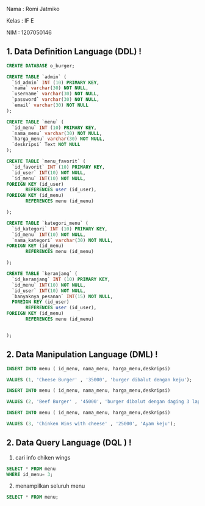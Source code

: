 Nama : Romi Jatmiko

Kelas : IF E

NIM : 1207050146



<h2 b >1. Data Definition Language (DDL) !</h2>


```sql
CREATE DATABASE o_burger;

```

```sql
CREATE TABLE `admin` (
  `id_admin` INT (10) PRIMARY KEY,
  `nama` varchar(30) NOT NULL,
  `username` varchar(30) NOT NULL,
  `password` varchar(30) NOT NULL,
  `email` varchar(30) NOT NULL
);

```

```sql
CREATE TABLE `menu` (
  `id_menu` INT (10) PRIMARY KEY,
  `nama_menu` varchar(30) NOT NULL,
  `harga_menu` varchar(30) NOT NULL,
  `deskripsi` Text NOT NULL
);

```

```sql
CREATE TABLE `menu_favorit` (
  `id_favorit` INT (10) PRIMARY KEY,
  `id_user` INT(10) NOT NULL,
  `id_menu` INT(10) NOT NULL,
FOREIGN KEY (id_user)
       REFERENCES user (id_user), 
FOREIGN KEY (id_menu)
       REFERENCES menu (id_menu) 

);

```

```sql
CREATE TABLE `kategori_menu` (
  `id_kategori` INT (10) PRIMARY KEY,
  `id_menu` INT(10) NOT NULL,
  `nama_kategori` varchar(30) NOT NULL,
FOREIGN KEY (id_menu)
       REFERENCES menu (id_menu) 

);

```

```sql
CREATE TABLE `keranjang` (
  `id_keranjang` INT (10) PRIMARY KEY,
  `id_menu` INT(10) NOT NULL,
  `id_user` INT(10) NOT NULL,
  `banyaknya_pesanan` INT(15) NOT NULL,
  FOREIGN KEY (id_user)
       REFERENCES user (id_user), 
FOREIGN KEY (id_menu)
       REFERENCES menu (id_menu) 


);

```


<h2 b >2. Data Manipulation Language (DML) !</h2>

```sql
INSERT INTO menu ( id_menu, nama_menu, harga_menu,deskripsi)

VALUES (1, 'Cheese Burger' , '35000', 'burger dibalut dengan keju');

```
```sql
INSERT INTO menu ( id_menu, nama_menu, harga_menu,deskripsi)

VALUES (2, 'Beef Burger' , '45000', 'burger dibalut dengan daging 3 lapis');

```

```sql
INSERT INTO menu ( id_menu, nama_menu, harga_menu,deskripsi)

VALUES (3, 'Chinken Wins with cheese' , '25000', 'Ayam keju');

```

<h2 b >2. Data Query Language (DQL ) !</h2>

1. cari info chiken wings

```sql
SELECT * FROM menu
WHERE id_menu= 3;

```
2. menampilkan seluruh menu

```sql
SELECT * FROM menu;

```


